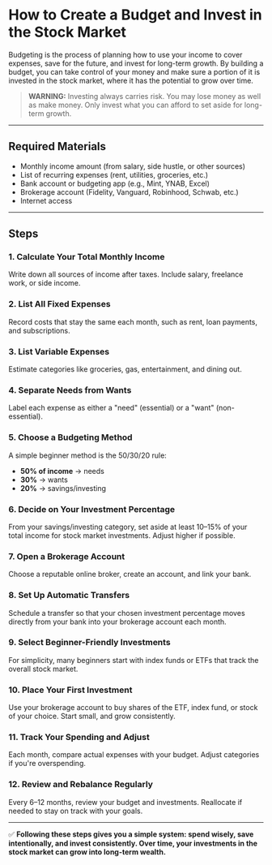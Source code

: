 # How to Create a Budget and Invest in the Stock Market

Budgeting is the process of planning how to use your income to cover expenses, save for the future, and invest for long-term growth. By building a budget, you can take control of your money and make sure a portion of it is invested in the stock market, where it has the potential to grow over time.

> **WARNING:** Investing always carries risk. You may lose money as well as make money. Only invest what you can afford to set aside for long-term growth.

---

## Required Materials

- Monthly income amount (from salary, side hustle, or other sources)
- List of recurring expenses (rent, utilities, groceries, etc.)
- Bank account or budgeting app (e.g., Mint, YNAB, Excel)
- Brokerage account (Fidelity, Vanguard, Robinhood, Schwab, etc.)
- Internet access

---

## Steps

### 1. Calculate Your Total Monthly Income
Write down all sources of income after taxes. Include salary, freelance work, or side income.

### 2. List All Fixed Expenses
Record costs that stay the same each month, such as rent, loan payments, and subscriptions.

### 3. List Variable Expenses
Estimate categories like groceries, gas, entertainment, and dining out.

### 4. Separate Needs from Wants
Label each expense as either a "need" (essential) or a "want" (non-essential).

### 5. Choose a Budgeting Method
A simple beginner method is the 50/30/20 rule:
- **50% of income** → needs
- **30%** → wants
- **20%** → savings/investing

### 6. Decide on Your Investment Percentage
From your savings/investing category, set aside at least 10–15% of your total income for stock market investments. Adjust higher if possible.

### 7. Open a Brokerage Account
Choose a reputable online broker, create an account, and link your bank.

### 8. Set Up Automatic Transfers
Schedule a transfer so that your chosen investment percentage moves directly from your bank into your brokerage account each month.

### 9. Select Beginner-Friendly Investments
For simplicity, many beginners start with index funds or ETFs that track the overall stock market.

### 10. Place Your First Investment
Use your brokerage account to buy shares of the ETF, index fund, or stock of your choice. Start small, and grow consistently.

### 11. Track Your Spending and Adjust
Each month, compare actual expenses with your budget. Adjust categories if you're overspending.

### 12. Review and Rebalance Regularly
Every 6–12 months, review your budget and investments. Reallocate if needed to stay on track with your goals.

---

✅ **Following these steps gives you a simple system: spend wisely, save intentionally, and invest consistently. Over time, your investments in the stock market can grow into long-term wealth.**
